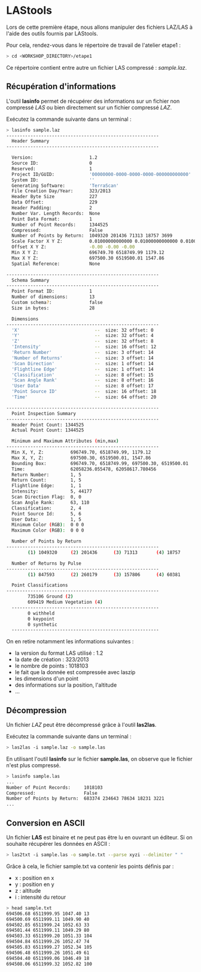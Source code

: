 # LAStools

Lors de cette première étape, nous allons manipuler des fichiers LAZ/LAS à
l'aide des outils fournis par LAStools.

Pour cela, rendez-vous dans le répertoire de travail de l'atelier etape1 :

```bash
> cd <WORKSHOP_DIRECTORY>/etape1
```

Ce répertoire contient entre autre un fichier LAS compressé : *sample.laz*.

## Récupération d'informations

L'outil **lasinfo** permet de récupérer des informations sur un fichier non
compressé *LAS* ou bien directement sur un fichier compressé *LAZ*.

Exécutez la commande suivante dans un terminal :

```bash
> lasinfo sample.laz
---------------------------------------------------------
  Header Summary
---------------------------------------------------------

  Version:                     1.2
  Source ID:                   0
  Reserved:                    1
  Project ID/GUID:             '00000000-0000-0000-0000-000000000000'
  System ID:                   ''
  Generating Software:         'TerraScan'
  File Creation Day/Year:      323/2013
  Header Byte Size             227
  Data Offset:                 229
  Header Padding:              2
  Number Var. Length Records:  None
  Point Data Format:           1
  Number of Point Records:     1344525
  Compressed:                  False
  Number of Points by Return:  1049320 201436 71313 18757 3699
  Scale Factor X Y Z:          0.01000000000000 0.01000000000000 0.01000000000000
  Offset X Y Z:                -0.00 -0.00 -0.00
  Min X Y Z:                   696749.70 6518749.99 1179.12
  Max X Y Z:                   697500.30 6519500.01 1547.86
  Spatial Reference:           None

---------------------------------------------------------
  Schema Summary
---------------------------------------------------------
  Point Format ID:             1
  Number of dimensions:        13
  Custom schema?:              false
  Size in bytes:               28

  Dimensions
---------------------------------------------------------
  'X'                            --  size: 32 offset: 0
  'Y'                            --  size: 32 offset: 4
  'Z'                            --  size: 32 offset: 8
  'Intensity'                    --  size: 16 offset: 12
  'Return Number'                --  size: 3 offset: 14
  'Number of Returns'            --  size: 3 offset: 14
  'Scan Direction'               --  size: 1 offset: 14
  'Flightline Edge'              --  size: 1 offset: 14
  'Classification'               --  size: 8 offset: 15
  'Scan Angle Rank'              --  size: 8 offset: 16
  'User Data'                    --  size: 8 offset: 17
  'Point Source ID'              --  size: 16 offset: 18
  'Time'                         --  size: 64 offset: 20

---------------------------------------------------------
  Point Inspection Summary
---------------------------------------------------------
  Header Point Count: 1344525
  Actual Point Count: 1344525

  Minimum and Maximum Attributes (min,max)
---------------------------------------------------------
  Min X, Y, Z:          696749.70, 6518749.99, 1179.12
  Max X, Y, Z:          697500.30, 6519500.01, 1547.86
  Bounding Box:         696749.70, 6518749.99, 697500.30, 6519500.01
  Time:                 62058236.055478, 62058617.780456
  Return Number:        1, 5
  Return Count:         1, 5
  Flightline Edge:      1, 1
  Intensity:            5, 44177
  Scan Direction Flag:  0, 0
  Scan Angle Rank:      63, 110
  Classification:       2, 4
  Point Source Id:      5, 6
  User Data:            1, 5
  Minimum Color (RGB):  0 0 0
  Maximum Color (RGB):  0 0 0

  Number of Points by Return
---------------------------------------------------------
        (1) 1049320     (2) 201436      (3) 71313       (4) 18757       (5) 3699

  Number of Returns by Pulse
---------------------------------------------------------
        (1) 847593      (2) 260179      (3) 157806      (4) 60381       (5) 18566

  Point Classifications
---------------------------------------------------------
        735106 Ground (2)
        609419 Medium Vegetation (4)
  -------------------------------------------------------
        0 withheld
        0 keypoint
        0 synthetic
  -------------------------------------------------------
```

On en retire notamment les informations suivantes :

  - la version du format LAS utilisé : 1.2
  - la date de création : 323/2013
  - le nombre de points : 1018103
  - le fait que la donnée est compressée avec laszip
  - les dimensions d'un point
  - des informations sur la position, l'altitude
  - ...

## Décompression

Un fichier *LAZ* peut être décompressé grâce à l'outil **las2las**.

Exécutez la commande suivante dans un terminal :

```bash
> las2las -i sample.laz -o sample.las
```

En utilisant l'outil **lasinfo** sur le fichier **sample.las**, on observe que
le fichier n'est plus compressé.

```bash
> lasinfo sample.las
...
Number of Point Records:     1018103
Compressed:                  False
Number of Points by Return:  683374 234643 78634 18231 3221
...
```

## Conversion en ASCII

Un fichier **LAS** est binaire et ne peut pas être lu en ouvrant un éditeur. Si
on souhaite récupérer les données en ASCII :

```bash
> las2txt -i sample.las -o sample.txt --parse xyzi --delimiter " "
```

Grâce à cela, le fichier sample.txt va contenir les points définis par :
  - x : position en x
  - y : position en y
  - z : altitude
  - i : intensité du retour

```bash
> head sample.txt
694506.68 6511999.95 1047.40 13
694500.69 6511999.11 1049.90 40
694502.85 6511999.24 1052.63 33
694501.44 6511999.11 1049.29 80
694503.33 6511999.20 1051.33 104
694504.84 6511999.26 1052.47 74
694505.83 6511999.27 1052.34 105
694506.48 6511999.26 1051.49 61
694504.40 6511999.06 1046.49 18
694508.06 6511999.32 1052.82 100
```
